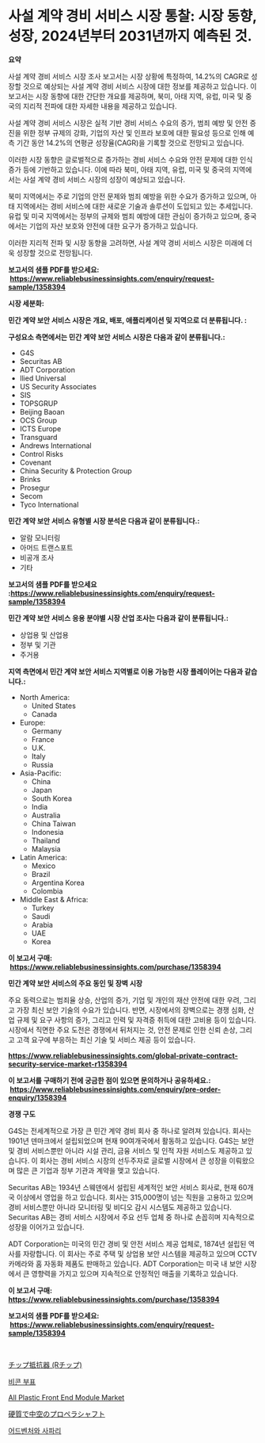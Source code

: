 <p><h1>사설 계약 경비 서비스 시장 통찰: 시장 동향, 성장, 2024년부터 2031년까지 예측된 것.</h1></p><p><strong>요약</strong></p>
<p><p>사설 계약 경비 서비스 시장 조사 보고서는 시장 상황에 특정하여, 14.2%의 CAGR로 성장할 것으로 예상되는 사설 계약 경비 서비스 시장에 대한 정보를 제공하고 있습니다. 이 보고서는 시장 동향에 대한 간단한 개요를 제공하며, 북미, 아태 지역, 유럽, 미국 및 중국의 지리적 전파에 대한 자세한 내용을 제공하고 있습니다.</p><p>사설 계약 경비 서비스 시장은 실적 기반 경비 서비스 수요의 증가, 범죄 예방 및 안전 증진을 위한 정부 규제의 강화, 기업의 자산 및 인프라 보호에 대한 필요성 등으로 인해 예측 기간 동안 14.2%의 연평균 성장율(CAGR)을 기록할 것으로 전망되고 있습니다.</p><p>이러한 시장 동향은 글로벌적으로 증가하는 경비 서비스 수요와 안전 문제에 대한 인식 증가 등에 기반하고 있습니다. 이에 따라 북미, 아태 지역, 유럽, 미국 및 중국의 지역에서는 사설 계약 경비 서비스 시장의 성장이 예상되고 있습니다.</p><p>북미 지역에서는 주로 기업의 안전 문제와 범죄 예방을 위한 수요가 증가하고 있으며, 아태 지역에서는 경비 서비스에 대한 새로운 기술과 솔루션이 도입되고 있는 추세입니다. 유럽 및 미국 지역에서는 정부의 규제와 범죄 예방에 대한 관심이 증가하고 있으며, 중국에서는 기업의 자산 보호와 안전에 대한 요구가 증가하고 있습니다.</p><p>이러한 지리적 전파 및 시장 동향을 고려하면, 사설 계약 경비 서비스 시장은 미래에 더욱 성장할 것으로 전망됩니다.</p></p>
<p><strong>보고서의 샘플 PDF를 받으세요: &nbsp;<a href="https://www.reliablebusinessinsights.com/enquiry/request-sample/1358394">https://www.reliablebusinessinsights.com/enquiry/request-sample/1358394</a></strong></p>
<p><strong>시장 세분화:</strong></p>
<p><strong> 민간 계약 보안 서비스 시장은 개요, 배포, 애플리케이션 및 지역으로 더 분류됩니다. :</strong></p>
<p><strong>구성요소 측면에서는 민간 계약 보안 서비스 시장은 다음과 같이 분류됩니다.:</strong></p>
<p><ul><li>G4S</li><li>Securitas AB</li><li>ADT Corporation</li><li>llied Universal</li><li>US Security Associates</li><li>SIS</li><li>TOPSGRUP</li><li>Beijing Baoan</li><li>OCS Group</li><li>ICTS Europe</li><li>Transguard</li><li>Andrews International</li><li>Control Risks</li><li>Covenant</li><li>China Security & Protection Group</li><li>Brinks</li><li>Prosegur</li><li>Secom</li><li>Tyco International</li></ul></p>
<p><strong> 민간 계약 보안 서비스 유형별 시장 분석은 다음과 같이 분류됩니다.:</strong></p>
<p><ul><li>알람 모니터링</li><li>아머드 트랜스포트</li><li>비공개 조사</li><li>기타</li></ul></p>
<p><strong>보고서의 샘플 PDF를 받으세요 :<a href="https://www.reliablebusinessinsights.com/enquiry/request-sample/1358394">https://www.reliablebusinessinsights.com/enquiry/request-sample/1358394</a></strong></p>
<p><strong> 민간 계약 보안 서비스 응용 분야별 시장 산업 조사는 다음과 같이 분류됩니다.:</strong></p>
<p><ul><li>상업용 및 산업용</li><li>정부 및 기관</li><li>주거용</li></ul></p>
<p><strong>지역 측면에서 민간 계약 보안 서비스 지역별로 이용 가능한 시장 플레이어는 다음과 같습니다.:</strong></p>
<p><ul>
    <li>
        North America:
        <ul>
            <li>United States</li>
            <li>Canada</li>
        </ul>
    </li>
    <li>
        Europe:
        <ul>
            <li>Germany</li>
            <li>France</li>
            <li>U.K.</li>
            <li>Italy</li>
            <li>Russia</li>
        </ul>
    </li>
    <li>
        Asia-Pacific:
        <ul>
            <li>China</li>
            <li>Japan</li>
            <li>South Korea</li>
            <li>India</li>
            <li>Australia</li>
            <li>China Taiwan</li>
            <li>Indonesia</li>
            <li>Thailand</li>
            <li>Malaysia</li>
        </ul>
    </li>
    <li>
        Latin America:
        <ul>
            <li>Mexico</li>
            <li>Brazil</li>
            <li>Argentina Korea</li>
            <li>Colombia</li>
        </ul>
    </li>
    <li>
        Middle East & Africa:
        <ul>
            <li>Turkey</li>
            <li>Saudi</li>
            <li>Arabia</li>
            <li>UAE</li>
            <li>Korea</li>
        </ul>
    </li>
    </ul></p>
<p><strong>이 보고서 구매: &nbsp;<a href="https://www.reliablebusinessinsights.com/purchase/1358394">https://www.reliablebusinessinsights.com/purchase/1358394</a></strong></p>
<p><strong>민간 계약 보안 서비스의 주요 동인 및 장벽 시장</strong></p>
<p><p>주요 동력으로는 범죄율 상승, 산업의 증가, 기업 및 개인의 재산 안전에 대한 우려, 그리고 가장 최신 보안 기술의 수요가 있습니다. 반면, 시장에서의 장벽으로는 경쟁 심화, 산업 규제 및 요구 사항의 증가, 그리고 인력 및 자격증 취득에 대한 고비용 등이 있습니다. 시장에서 직면한 주요 도전은 경쟁에서 뒤처지는 것, 안전 문제로 인한 신뢰 손상, 그리고 고객 요구에 부응하는 최신 기술 및 서비스 제공 등이 있습니다.</p></p>
<p><strong><a href="https://www.reliablebusinessinsights.com/global-private-contract-security-service-market-r1358394">https://www.reliablebusinessinsights.com/global-private-contract-security-service-market-r1358394</a></strong></p>
<p><strong>이 보고서를 구매하기 전에 궁금한 점이 있으면 문의하거나 공유하세요.: &nbsp;<a href="https://www.reliablebusinessinsights.com/enquiry/pre-order-enquiry/1358394">https://www.reliablebusinessinsights.com/enquiry/pre-order-enquiry/1358394</a></strong></p>
<p><strong>경쟁 구도</strong></p>
<p><p>G4S는 전세계적으로 가장 큰 민간 계약 경비 회사 중 하나로 알려져 있습니다. 회사는 1901년 덴마크에서 설립되었으며 현재 90여개국에서 활동하고 있습니다. G4S는 보안 및 경비 서비스뿐만 아니라 시설 관리, 금융 서비스 및 인적 자원 서비스도 제공하고 있습니다. 이 회사는 경비 서비스 시장의 선두주자로 글로벌 시장에서 큰 성장을 이뤄왔으며 많은 큰 기업과 정부 기관과 계약을 맺고 있습니다.</p><p>Securitas AB는 1934년 스웨덴에서 설립된 세계적인 보안 서비스 회사로, 현재 60개국 이상에서 영업을 하고 있습니다. 회사는 315,000명이 넘는 직원을 고용하고 있으며 경비 서비스뿐만 아니라 모니터링 및 비디오 감시 시스템도 제공하고 있습니다. Securitas AB는 경비 서비스 시장에서 주요 선두 업체 중 하나로 손꼽히며 지속적으로 성장을 이어가고 있습니다.</p><p>ADT Corporation는 미국의 민간 경비 및 안전 서비스 제공 업체로, 1874년 설립된 역사를 자랑합니다. 이 회사는 주로 주택 및 상업용 보안 시스템을 제공하고 있으며 CCTV 카메라와 홈 자동화 제품도 판매하고 있습니다. ADT Corporation는 미국 내 보안 시장에서 큰 영향력을 가지고 있으며 지속적으로 안정적인 매출을 기록하고 있습니다.</p></p>
<p><strong>이 보고서 구매: &nbsp; <a href="https://www.reliablebusinessinsights.com/purchase/1358394">https://www.reliablebusinessinsights.com/purchase/1358394</a></strong></p>
<p><strong>보고서의 샘플 PDF를 받으세요: &nbsp;<a href="https://www.reliablebusinessinsights.com/enquiry/request-sample/1358394">https://www.reliablebusinessinsights.com/enquiry/request-sample/1358394</a></strong><strong></strong></p>
<p>&nbsp;</p>
<p><p><a href="https://github.com/sghwr779811674/Market-Research-Report-List-2/blob/main/578472491668.md">チップ抵抗器 (Rチップ)</a></p><p><a href="https://github.com/milikokao84/Market-Research-Report-List-1/blob/main/221109484490.md">비콘 부표</a></p><p><a href="https://github.com/rahu1506/Market-Research-Report-List-4/blob/main/all-plastic-front-end-module-market.md">All Plastic Front End Module Market</a></p><p><a href="https://github.com/SarahFahey88/Market-Research-Report-List-1/blob/main/581551191198.md">硬質で中空のプロペラシャフト</a></p><p><a href="https://github.com/emakpiahsopiah/Market-Research-Report-List-1/blob/main/200032184491.md">어드벤처와 사파리</a></p></p>
